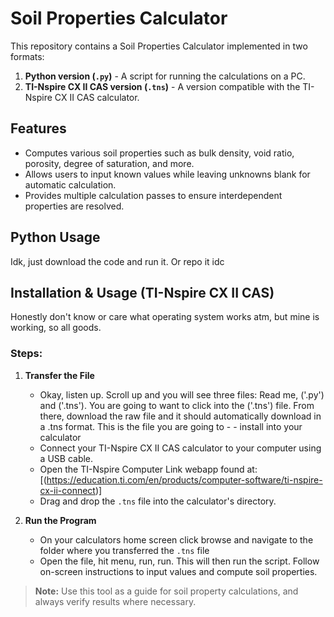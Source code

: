 # Soil Properties Calculator

This repository contains a Soil Properties Calculator implemented in two formats:

1. **Python version (`.py`)** - A script for running the calculations on a PC.
2. **TI-Nspire CX II CAS version (`.tns`)** - A version compatible with the TI-Nspire CX II CAS calculator.

## Features
- Computes various soil properties such as bulk density, void ratio, porosity, degree of saturation, and more.
- Allows users to input known values while leaving unknowns blank for automatic calculation.
- Provides multiple calculation passes to ensure interdependent properties are resolved.
## Python Usage
Idk, just download the code and run it. Or repo it idc

## Installation & Usage (TI-Nspire CX II CAS)
Honestly don't know or care what operating system works atm, but mine is working, so all goods.
### Steps:

1. **Transfer the File**
   - Okay, listen up. Scroll up and you will see three files: Read me, ('.py') and ('.tns'). You are going to want to click into the ('.tns') file. From there, download the raw file and it should automatically download in a .tns format. This is the file you are going to -     - install into your calculator
   - Connect your TI-Nspire CX II CAS calculator to your computer using a USB cable.
   - Open the TI-Nspire Computer Link webapp found at: [(https://education.ti.com/en/products/computer-software/ti-nspire-cx-ii-connect)]
   - Drag and drop the `.tns` file into the calculator's directory.

3. **Run the Program**
   - On your calculators home screen click browse and navigate to the folder where you transferred the `.tns` file
   - Open the file, hit menu, run, run. This will then run the script. Follow on-screen instructions to input values and compute soil properties.

> **Note:** Use this tool as a guide for soil property calculations, and always verify results where necessary.

